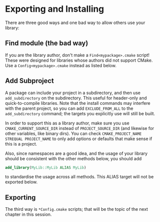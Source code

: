 # Exporting and Installing

There are three good ways and one bad way to allow others use your library:

## Find module (the bad way)

If you are the library author, don't make a `Find<mypackage>.cmake` script! These were designed for libraries whose authors did not support CMake. Use a `Config<mypackage>.cmake` instead as listed below.

## Add Subproject

A package can include your project in a subdirectory, and then use `add_subdirectory` on the subdirectory. This useful for header-only and quick-to-compile libraries. Note that the install commands may interfere with the parent project, so you can add `EXCLUDE_FROM_ALL` to the `add_subdirectory` command; the targets you explicitly use will still be built.

In order to support this as a library author, make sure you use `CMAKE_CURRENT_SOURCE_DIR` instead of `PROJECT_SOURCE_DIR` (and likewise for other variables, like binary dirs). You can check `CMAKE_PROJECT_NAME STREQUAL PROJECT_NAME` to only add options or defaults that make sense if this is a project.

Also, since namespaces are a good idea, and the usage of your library should be consistent with the other methods below, you should add

```cmake
add_library(MyLib::MyLib ALIAS MyLib)
```

to standardise the usage across all methods. This ALIAS target will not be exported below.


## Exporting

The third way is `*Config.cmake` scripts; that will be the topic of the next chapter in this session.
